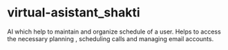 # virtual-asistant_shakti
AI which help to maintain and organize schedule of a user. Helps to access the necessary planning , scheduling calls and managing email accounts.
